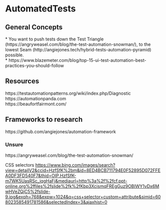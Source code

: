 # AutomatedTests

<H2>General Concepts</H2>
  * You want to push tests down the Test Triangle (https://angryweasel.com/blog/the-test-automation-snowman/), to the lowest Seam (http://angiejones.tech/hybrid-tests-automation-pyramid) possible. <br>
  * https://www.blazemeter.com/blog/top-15-ui-test-automation-best-practices-you-should-follow

<H2>Resources</H2>
https://testautomationpatterns.org/wiki/index.php/Diagnostic <br>
https://automationpanda.com <br>
https://beaufortfairmont.com/

<H2>Frameworks to research</h2>
https://github.com/angiejones/automation-framework

<H3>Unsure</H3>
https://angryweasel.com/blog/the-test-automation-snowman/

CSS selectors
https://www.bing.com/images/search?view=detailV2&ccid=HzfSfK%2bm&id=8ED4BCB711794E0F52895D072FFEA0DF3FD540F7&thid=OIP.HzfSfK-m7WK5UasRSc_iqgHaFj&mediaurl=http%3a%2f%2fcf.ppt-online.org%2ffiles%2fslide%2fk%2fKbp3XcismqFREgGuz9OBIWY1vDx6MwHVeZQjC5%2fslide-9.jpg&exph=768&expw=1024&q=css+selector+custom+attribute&simid=608023585491781586&selectedIndex=3&ajaxhist=0
